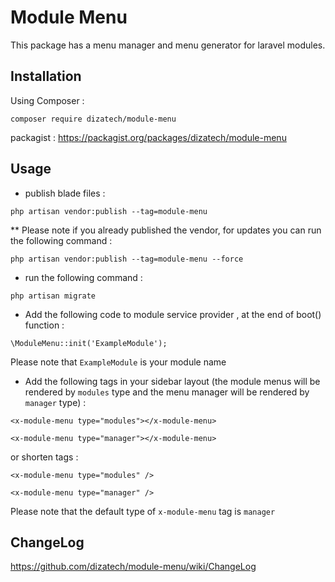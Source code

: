 # Module Menu

This package has a menu manager and menu generator for 
laravel modules.

## Installation

Using Composer :

`composer require dizatech/module-menu`

packagist : https://packagist.org/packages/dizatech/module-menu

## Usage

* publish blade files :

`php artisan vendor:publish --tag=module-menu`

** Please note if you already published the vendor, for updates you can run the following command :

`php artisan vendor:publish --tag=module-menu --force`

* run the following command :

`php artisan migrate`

* Add the following code to module service provider , at the end of
   boot() function :
   
`\ModuleMenu::init('ExampleModule');`

Please note that `ExampleModule` is your module name

* Add the following tags in your sidebar layout 
  (the module menus will be rendered by `modules` type
   and the menu manager will be rendered by `manager` type) :

`<x-module-menu type="modules"></x-module-menu>`

`<x-module-menu type="manager"></x-module-menu>`

or shorten tags :

`<x-module-menu type="modules" />`

`<x-module-menu type="manager" />`

Please note that the default type of `x-module-menu` tag is `manager`

## ChangeLog

https://github.com/dizatech/module-menu/wiki/ChangeLog
